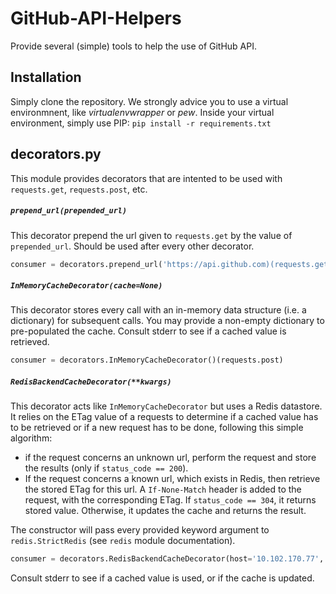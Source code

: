 # GitHub-API-Helpers

Provide several (simple) tools to help the use of GitHub API. 

## Installation

Simply clone the repository. We strongly advice you to use a virtual environmnent, like *virtualenvwrapper* or *pew*. Inside your virtual environment, simply use PIP: `pip install -r requirements.txt` 

## decorators.py

This module provides decorators that are intented to be used with `requests.get`, `requests.post`, etc.

##### `prepend_url(prepended_url)` 
This decorator prepend the url given to `requests.get` by the value of `prepended_url`. Should be used after every other decorator. 

```python
consumer = decorators.prepend_url('https://api.github.com)(requests.get)
```

##### `InMemoryCacheDecorator(cache=None)`
This decorator stores every call with an in-memory data structure (i.e. a dictionary) for subsequent calls. You may provide a non-empty dictionary to pre-populated the cache. Consult stderr to see if a cached value is retrieved.

```python
consumer = decorators.InMemoryCacheDecorator()(requests.post) 
```

##### `RedisBackendCacheDecorator(**kwargs)`
This decorator acts like `InMemoryCacheDecorator` but uses a Redis datastore. It relies on the ETag value of a requests to determine if a cached value has to be retrieved or if a new request has to be done, following this simple algorithm:
 - if the request concerns an unknown url, perform the request and store the results (only if `status_code == 200`). 
 - If the request concerns a known url, which exists in Redis, then retrieve the stored ETag for this url. A `If-None-Match` header is added to the request, with the corresponding ETag. If `status_code == 304`, it returns stored value. Otherwise, it updates the cache and returns the result. 

The constructor will pass every provided keyword argument to `redis.StrictRedis` (see `redis` module documentation). 

```python
consumer = decorators.RedisBackendCacheDecorator(host='10.102.170.77', db=5)(requests.get)
```
Consult stderr to see if a cached value is used, or if the cache is updated.
